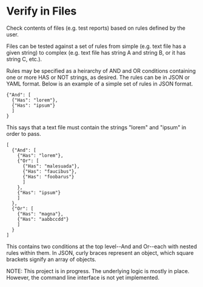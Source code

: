 Verify in Files
===============

Check contents of files (e.g. test reports) based on rules defined by the user.

Files can be tested against a set of rules from simple (e.g. text file has a
given string) to complex (e.g. text file has string A and string B, or it has
string C, etc.).

Rules may be specified as a heirarchy of AND and OR conditions containing one
or more HAS or NOT strings, as desired.  The rules can be in JSON or YAML format.  Below is an example of a simple set of rules in JSON format.

```
{"And": [
  {"Has": "lorem"},
  {"Has": "ipsum"}
  ]
}
```

This says that a text file must contain the strings "lorem" and "ipsum" in
order to pass.

```
[
  {"And": [
    {"Has": "lorem"},
    {"Or": [
      {"Has": "malesuada"},
      {"Has": "faucibus"},
      {"Has": "foobarus"}
      ]
    },
    {"Has": "ipsum"}
    ]
  },
  {"Or": [
    {"Has": "magna"},
    {"Has": "aabbccdd"}
    ]
  }
]
```

This contains two conditions at the top level--And and Or--each with nested
rules within them.  In JSON, curly braces represent an object, which square
brackets signify an array of objects.

NOTE: This project is in progress.  The underlying logic is mostly in place.
However, the command line interface is not yet implemented.


